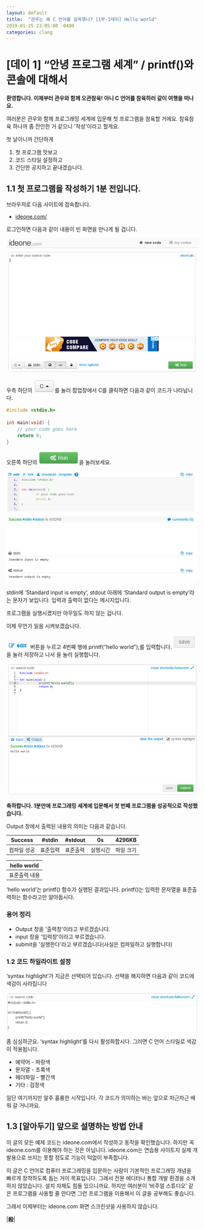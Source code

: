 ```yaml
---
layout: default
title:  "관우는 왜 C 언어를 살육했나? [1부-1데이] Hello world"
2019-01-25 23:05:00 -0400
categories: clang
---
```


# [데이 1] “안녕 프로그램 세계” / printf()와 콘솔에 대해서

**환영합니다.
이제부터 관우와 함께 오관참육!
아니 C 언어를 참육하러 같이 여행을 떠나요.**

여러분은 관우와 함께 프로그래밍 세계에 입문해 첫 프로그램을 참육할 거에요.
참육참육 하나까 좀 잔인한 거 같으니 '작성'이라고 할게요.

첫 날이니까 간단하게
1. 첫 프로그램 맛보고
2. 코드 스타일 설정하고
3. 간단한 공지하고
끝내겠습니다.

## 1.1 첫 프로그램을 작성하기 1분 전입니다.

브라우저로 다음 사이트에 접속합니다.

- [ideone.com/](https://ideone.com/)

로그인하면 다음과 같이 내용이 빈 화면을 만나게 될 겁니다.

![로그인화면](/assets/images/clang1-1-1.png)

우측 하단의 ![C 단추](/assets/images/clang1-1-c.png)를 눌러 팝업창에서 C를 클릭하면 다음과 같이 코드가 나타납니다.

```c
#include <stdio.h>

int main(void) {
	// your code goes here
	return 0;
}
```

오른쪽 하단의 ![run 단추](/assets/images/clang1-1-run.png)을 눌러보세요.

![출력 화면](/assets/images/clang1-1-2.png)

stdin에 ‘Standard input is empty‘, stdout 아래에 ‘Standard output is empty‘라는 문자가 보입니다. 입력과 출력이 없다는 메시지입니다.

프로그램을 실행시켰지만 아무일도 하지 않는 겁니다.

이제 무언가 일을 시켜보겠습니다.

![edit 단추](/assets/images/clang1-1-edit.png)버튼을 누르고 4번째 행에 printf(“hello world”);를 입력합니다.
![save 단추](/assets/images/clang1-1-save.png)을 눌러 저장하고 나서 을 눌러 실행합니다.

![첫 참육](/assets/images/clang1-1-3.png)

**축하합니다. 
1분만에 프로그래밍 세계에 입문해서 첫 번째 프로그램을 성공적으로 작성했습니다.**

Output 창에서 출력된 내용의 의미는 다음과 같습니다.

| Success     | #stdin | #stdout  | 0s   | 4296KB |
| ----------- | ------- | ------- | ----- | -------- |
| 컴파일 성공 | 표준입력 | 표준출력 | 실행시간 | 파일 크기 |

| hello world |
| ------------ |
| 표준출력 내용 |

‘hello world’는 printf() 함수가 실행된 결과입니다. printf()는 입력한 문자열을 표준출력하는 함수라고만 알아둡시다. 

### 용어 정리
- Output 창을 '출력창'이라고 부르겠습니다.
- input 창을 '입력창'이라고 부르겠습니다.
- submit을 '실행한다'라고 부르겠습니다(사실은 컴파일하고 실행합니다)

### 1.2 코드 하일라이트 설정
‘syntax highlight’가 지금은 선택되어 있습니다. 선택을 해지하면 다음과 같이 코드에 색감이 사라집니다

![syntax highlight](/assets/images/clang1-1-4.png)

좀 심심하군요. ‘syntax highlight’를 다시 활성화합시다. 그러면 C 언어 스타일로 색감이 적용됩니다. 

- 예약어 - 파랑색
- 문자열 - 초록색
- 헤더파일 - 빨간색
- 기타 : 검정색

일단 여기까지만 알주 훌륭한 시작입니다. 각 코드가 의미하는 바는 앞으로 차근차근 배워 갈 거니까요.

## 1.3 [알아두기] 앞으로 설명하는 방법 안내
이 글의 모든 예제 코드는 ideone.com에서 작성하고 동작을 확인했습니다. 하지만 꼭 ideone.com를 이용해야 하는 것은 아닙니다. ideone.com는 연습용 사이트지 실제 개발용으로 쓰지는 못할 정도로 기능이 턱없이 부족합니다.

이 글은 C 언어로 컴퓨터 프로그래밍을 입문하는 사람이 기본적인 프로그래밍 개념을 빠르게 장착하도록 돕는 거이 목표입니다. 그래서 전문 에디터나 통합 개발 환경을 소개하지 않았습니다. 설치 자체도 힘들 있으니까요. 하지만 여러분이 ‘비주얼 스튜디오’ 같은 프로그램을 사용할 줄 안다면 그런 프로그램을 이용해서 이 글을 공부해도 좋습니다.

그래서 이제부터는 ideone.com 화면 스크린샷을 사용하지 않습니다.


|**殺**|
